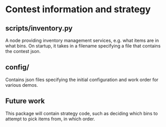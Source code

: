 # Contest information and strategy

## scripts/inventory.py
A node providing inventory management services, e.g. what items are in what
bins. On startup, it takes in a filename specifying a file that contains
the contest json.

## config/
Contains json files specifying the initial configuration and work order for
various demos.

## Future work
This package will contain strategy code, such as deciding which bins to
attempt to pick items from, in which order.